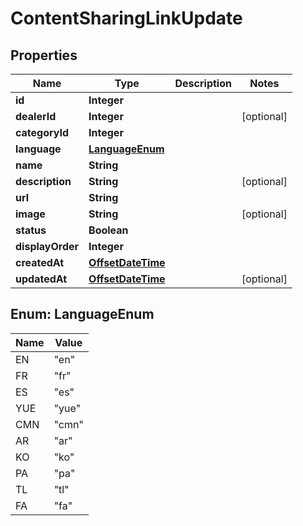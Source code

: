 # ContentSharingLinkUpdate

## Properties
Name | Type | Description | Notes
------------ | ------------- | ------------- | -------------
**id** | **Integer** |  | 
**dealerId** | **Integer** |  |  [optional]
**categoryId** | **Integer** |  | 
**language** | [**LanguageEnum**](#LanguageEnum) |  | 
**name** | **String** |  | 
**description** | **String** |  |  [optional]
**url** | **String** |  | 
**image** | **String** |  |  [optional]
**status** | **Boolean** |  | 
**displayOrder** | **Integer** |  | 
**createdAt** | [**OffsetDateTime**](OffsetDateTime.md) |  | 
**updatedAt** | [**OffsetDateTime**](OffsetDateTime.md) |  |  [optional]

<a name="LanguageEnum"></a>
## Enum: LanguageEnum
Name | Value
---- | -----
EN | &quot;en&quot;
FR | &quot;fr&quot;
ES | &quot;es&quot;
YUE | &quot;yue&quot;
CMN | &quot;cmn&quot;
AR | &quot;ar&quot;
KO | &quot;ko&quot;
PA | &quot;pa&quot;
TL | &quot;tl&quot;
FA | &quot;fa&quot;
